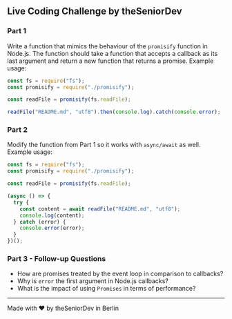 ## Live Coding Challenge by theSeniorDev

### Part 1

Write a function that mimics the behaviour of the `promisify` function in Node.js. The function should take a function that accepts a callback as its last argument and return a new function that returns a promise. Example usage:

```javascript
const fs = require("fs");
const promisify = require("./promisify");

const readFile = promisify(fs.readFile);

readFile("README.md", "utf8").then(console.log).catch(console.error);
```

### Part 2

Modify the function from Part 1 so it works with `async/await` as well. Example usage:

```javascript
const fs = require("fs");
const promisify = require("./promisify");

const readFile = promisify(fs.readFile);

(async () => {
  try {
    const content = await readFile("README.md", "utf8");
    console.log(content);
  } catch (error) {
    console.error(error);
  }
})();
```

### Part 3 - Follow-up Questions

- How are promises treated by the event loop in comparison to callbacks?
- Why is `error` the first argument in Node.js callbacks?
- What is the impact of using `Promises` in terms of performance?

---

Made with ❤️ by theSeniorDev in Berlin
